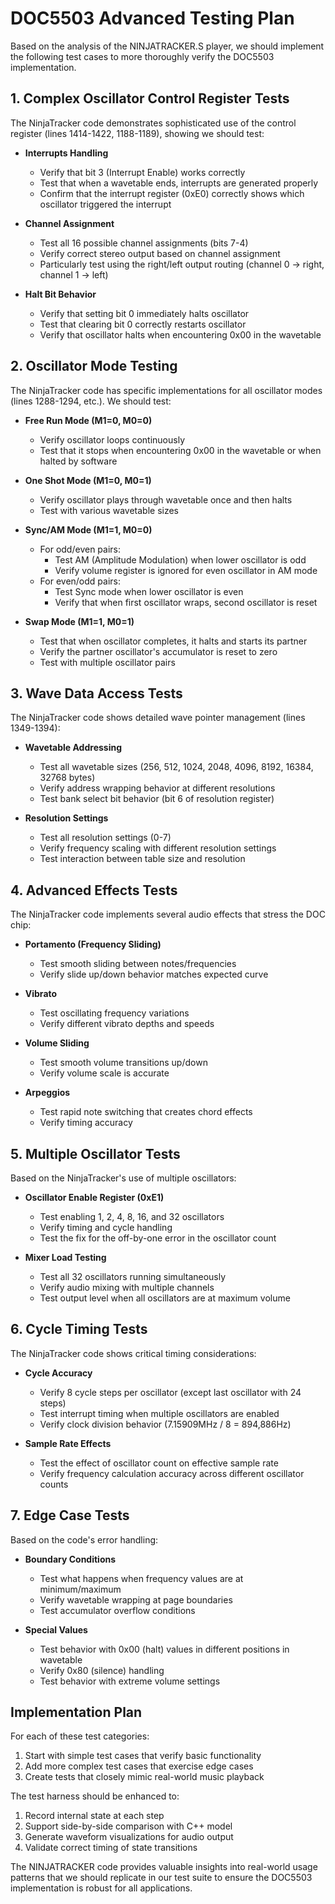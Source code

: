# DOC5503 Advanced Testing Plan

Based on the analysis of the NINJATRACKER.S player, we should implement the following test cases to more thoroughly verify the DOC5503 implementation.

## 1. Complex Oscillator Control Register Tests

The NinjaTracker code demonstrates sophisticated use of the control register (lines 1414-1422, 1188-1189), showing we should test:

- **Interrupts Handling**
  - Verify that bit 3 (Interrupt Enable) works correctly
  - Test that when a wavetable ends, interrupts are generated properly
  - Confirm that the interrupt register (0xE0) correctly shows which oscillator triggered the interrupt

- **Channel Assignment**
  - Test all 16 possible channel assignments (bits 7-4)
  - Verify correct stereo output based on channel assignment
  - Particularly test using the right/left output routing (channel 0 → right, channel 1 → left)

- **Halt Bit Behavior**
  - Verify that setting bit 0 immediately halts oscillator
  - Test that clearing bit 0 correctly restarts oscillator
  - Verify that oscillator halts when encountering 0x00 in the wavetable

## 2. Oscillator Mode Testing

The NinjaTracker code has specific implementations for all oscillator modes (lines 1288-1294, etc.). We should test:

- **Free Run Mode (M1=0, M0=0)**
  - Verify oscillator loops continuously
  - Test that it stops when encountering 0x00 in the wavetable or when halted by software

- **One Shot Mode (M1=0, M0=1)**
  - Verify oscillator plays through wavetable once and then halts
  - Test with various wavetable sizes

- **Sync/AM Mode (M1=1, M0=0)**
  - For odd/even pairs:
    - Test AM (Amplitude Modulation) when lower oscillator is odd
    - Verify volume register is ignored for even oscillator in AM mode
  - For even/odd pairs:
    - Test Sync mode when lower oscillator is even
    - Verify that when first oscillator wraps, second oscillator is reset

- **Swap Mode (M1=1, M0=1)**
  - Test that when oscillator completes, it halts and starts its partner
  - Verify the partner oscillator's accumulator is reset to zero
  - Test with multiple oscillator pairs

## 3. Wave Data Access Tests

The NinjaTracker code shows detailed wave pointer management (lines 1349-1394):

- **Wavetable Addressing**
  - Test all wavetable sizes (256, 512, 1024, 2048, 4096, 8192, 16384, 32768 bytes)
  - Verify address wrapping behavior at different resolutions
  - Test bank select bit behavior (bit 6 of resolution register)

- **Resolution Settings**
  - Test all resolution settings (0-7)
  - Verify frequency scaling with different resolution settings
  - Test interaction between table size and resolution

## 4. Advanced Effects Tests

The NinjaTracker code implements several audio effects that stress the DOC chip:

- **Portamento (Frequency Sliding)**
  - Test smooth sliding between notes/frequencies
  - Verify slide up/down behavior matches expected curve

- **Vibrato**
  - Test oscillating frequency variations
  - Verify different vibrato depths and speeds

- **Volume Sliding**
  - Test smooth volume transitions up/down
  - Verify volume scale is accurate

- **Arpeggios**
  - Test rapid note switching that creates chord effects
  - Verify timing accuracy

## 5. Multiple Oscillator Tests

Based on the NinjaTracker's use of multiple oscillators:

- **Oscillator Enable Register (0xE1)**
  - Test enabling 1, 2, 4, 8, 16, and 32 oscillators
  - Verify timing and cycle handling
  - Test the fix for the off-by-one error in the oscillator count

- **Mixer Load Testing**
  - Test all 32 oscillators running simultaneously
  - Verify audio mixing with multiple channels
  - Test output level when all oscillators are at maximum volume

## 6. Cycle Timing Tests

The NinjaTracker code shows critical timing considerations:

- **Cycle Accuracy**
  - Verify 8 cycle steps per oscillator (except last oscillator with 24 steps)
  - Test interrupt timing when multiple oscillators are enabled
  - Verify clock division behavior (7.15909MHz / 8 = 894,886Hz)

- **Sample Rate Effects**
  - Test the effect of oscillator count on effective sample rate
  - Verify frequency calculation accuracy across different oscillator counts

## 7. Edge Case Tests

Based on the code's error handling:

- **Boundary Conditions**
  - Test what happens when frequency values are at minimum/maximum
  - Verify wavetable wrapping at page boundaries
  - Test accumulator overflow conditions

- **Special Values**
  - Test behavior with 0x00 (halt) values in different positions in wavetable
  - Verify 0x80 (silence) handling
  - Test behavior with extreme volume settings

## Implementation Plan

For each of these test categories:

1. Start with simple test cases that verify basic functionality
2. Add more complex test cases that exercise edge cases
3. Create tests that closely mimic real-world music playback

The test harness should be enhanced to:

1. Record internal state at each step
2. Support side-by-side comparison with C++ model
3. Generate waveform visualizations for audio output
4. Validate correct timing of state transitions

The NINJATRACKER code provides valuable insights into real-world usage patterns that we should replicate in our test suite to ensure the DOC5503 implementation is robust for all applications.
